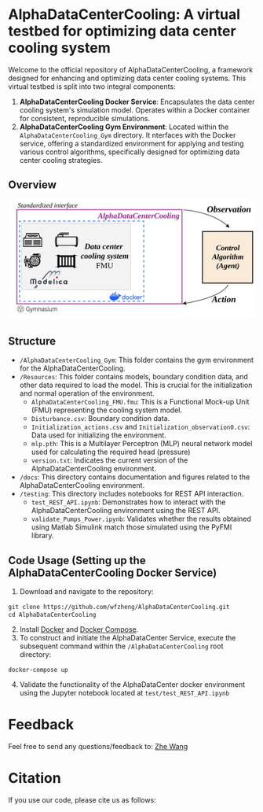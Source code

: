 # AlphaDataCenterCooling: A virtual testbed for optimizing data center cooling system
Welcome to the official repository of AlphaDataCenterCooling, a framework designed for enhancing and optimizing data center cooling systems. 
This virtual testbed is split into two integral components:
1) **AlphaDataCenterCooling Docker Service**: Encapsulates the data center cooling system's simulation model. 
Operates within a Docker container for consistent, reproducible simulations.
2) **AlphaDataCenterCooling Gym Environment**: Located within the `AlphaDataCenterCooling_Gym` directory. It nterfaces with the Docker service, 
offering a standardized environment for applying and testing various control algorithms, specifically designed for optimizing data center cooling strategies.

## Overview

<img src="docs/figs/figure.svg" width="900" />

## Structure
- `/AlphaDataCenterCooling_Gym`: This folder contains the gym environment for the AlphaDataCenterCooling.
- `/Resources`: This folder contains models, boundary condition data, and other data required to load the model. 
This is crucial for the initialization and normal operation of the environment.
    - `AlphaDataCenterCooling_FMU.fmu`: This is a Functional Mock-up Unit (FMU) representing the cooling system model.
    - `Disturbance.csv`: Boundary condition data.
    - `Initialization_actions.csv` and `Initialization_observation0.csv`: Data used for initializing the environment.
    - `mlp.pth`: This is a Multilayer Perceptron (MLP) neural network model used for calculating the required head (pressure) 
    - `version.txt`: Indicates the current version of the AlphaDataCenterCooling environment.
- `/docs`: This directory contains documentation and figures related to the AlphaDataCenterCooling environment.
- `/testing`:  This directory includes notebooks for REST API interaction.
    - `test_REST_API.ipynb`: Demonstrates how to interact with the AlphaDataCenterCooling environment using the REST API.
    - `validate_Pumps_Power.ipynb`: Validates whether the results obtained using Matlab Simulink match those simulated using the PyFMI library. 
## Code Usage (Setting up the AlphaDataCenterCooling Docker Service)
1) Download and navigate to the repository:
```
git clone https://github.com/wfzheng/AlphaDataCenterCooling.git
cd AlphaDataCenterCooling
```
2) Install [Docker](https://docs.docker.com/get-docker/) and [Docker Compose](https://docs.docker.com/compose/install/).
3) To construct and initiate the AlphaDataCenter Service, execute the subsequent command within the `/AlphaDataCenterCooling` root directory:
```
docker-compose up
```
4) Validate the functionality of the AlphaDataCenter docker environment using the Jupyter notebook located at  `test/test_REST_API.ipynb`

# Feedback

Feel free to send any questions/feedback to: [Zhe Wang](mailto:cezhewang@ust.hk) 

# Citation

If you use our code, please cite us as follows: